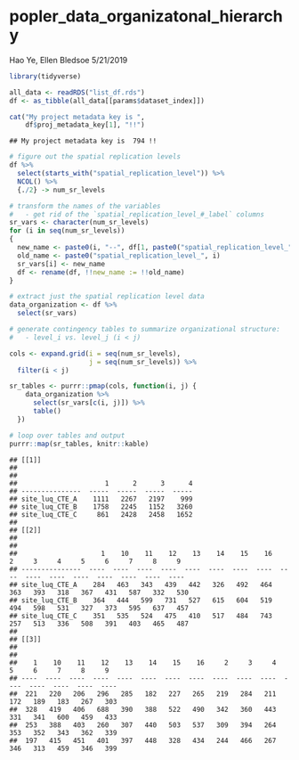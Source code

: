 popler\_data\_organizatonal\_hierarchy
================
Hao Ye, Ellen Bledsoe
5/21/2019

``` r
library(tidyverse)

all_data <- readRDS("list_df.rds")
df <- as_tibble(all_data[[params$dataset_index]])

cat("My project metadata key is ", 
    df$proj_metadata_key[1], "!!")
```

    ## My project metadata key is  794 !!

``` r
# figure out the spatial replication levels
df %>% 
  select(starts_with("spatial_replication_level")) %>%
  NCOL() %>%
  {./2} -> num_sr_levels
```

``` r
# transform the names of the variables
#   - get rid of the `spatial_replication_level_#_label` columns
sr_vars <- character(num_sr_levels)
for (i in seq(num_sr_levels))
{
  new_name <- paste0(i, "--", df[1, paste0("spatial_replication_level_", i, "_label")])
  old_name <- paste0("spatial_replication_level_", i)
  sr_vars[i] <- new_name
  df <- rename(df, !!new_name := !!old_name)
}
```

``` r
# extract just the spatial replication level data
data_organization <- df %>%
  select(sr_vars)
```

``` r
# generate contingency tables to summarize organizational structure:
#   - level_i vs. level_j (i < j)

cols <- expand.grid(i = seq(num_sr_levels), 
                    j = seq(num_sr_levels)) %>%
  filter(i < j)

sr_tables <- purrr::pmap(cols, function(i, j) {
    data_organization %>%
      select(sr_vars[c(i, j)]) %>%
      table()
  })
```

``` r
# loop over tables and output
purrr::map(sr_tables, knitr::kable)
```

    ## [[1]]
    ## 
    ## 
    ##                      1      2      3      4
    ## ---------------  -----  -----  -----  -----
    ## site_luq_CTE_A    1111   2267   2197    999
    ## site_luq_CTE_B    1758   2245   1152   3260
    ## site_luq_CTE_C     861   2428   2458   1652
    ## 
    ## [[2]]
    ## 
    ## 
    ##                     1    10    11    12    13    14    15    16     2     3     4     5     6     7     8     9
    ## ---------------  ----  ----  ----  ----  ----  ----  ----  ----  ----  ----  ----  ----  ----  ----  ----  ----
    ## site_luq_CTE_A    284   463   343   439   442   326   492   464   363   393   318   367   431   587   332   530
    ## site_luq_CTE_B    364   444   599   731   527   615   604   519   494   598   531   327   373   595   637   457
    ## site_luq_CTE_C    351   535   524   475   410   517   484   743   257   513   336   508   391   403   465   487
    ## 
    ## [[3]]
    ## 
    ## 
    ##    1    10    11    12    13    14    15    16     2     3     4     5     6     7     8     9
    ## ----  ----  ----  ----  ----  ----  ----  ----  ----  ----  ----  ----  ----  ----  ----  ----
    ##  221   220   206   296   285   182   227   265   219   284   211   172   189   183   267   303
    ##  328   419   406   688   390   388   522   490   342   360   443   331   341   600   459   433
    ##  253   388   403   260   307   440   503   537   309   394   264   353   352   343   362   339
    ##  197   415   451   401   397   448   328   434   244   466   267   346   313   459   346   399
